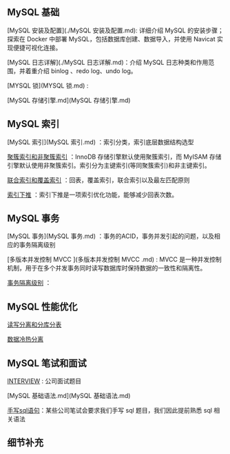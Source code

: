 ## MySQL 基础

[MySQL 安装及配置](./MySQL 安装及配置.md):  详细介绍 MySQL 的安装步骤；探索在 Docker 中部署 MySQL，包括数据库创建、数据导入，并使用 Navicat 实现便捷可视化连接。

[MySQL 日志详解](./MySQL 日志详解.md)：介绍 MySQL 日志种类和作用范围，并着重介绍 binlog 、redo log、undo log。

 [MYSQL 锁](MYSQL 锁.md) : 

 [MySQL 存储引擎.md](MySQL 存储引擎.md) 



## MySQL 索引

 [MySQL 索引](MySQL 索引.md) ：索引分类，索引底层数据结构选型

 [聚簇索引和非聚簇索引](聚簇索引和非聚簇索引.md) ：InnoDB 存储引擎默认使用聚簇索引，而 MyISAM 存储引擎默认使用非聚簇索引。索引分为主键索引(等同聚簇索引)和非主键索引。

 [联合索引和覆盖索引](联合索引和覆盖索引.md) ：回表，覆盖索引，联合索引以及最左匹配原则

 [索引下推](索引下推.md) ：索引下推是一项索引优化功能，能够减少回表次数。





## MySQL 事务

 [MySQL 事务](MySQL 事务.md) ：事务的ACID，事务并发引起的问题，以及相应的事务隔离级别

 [多版本并发控制 MVCC ](多版本并发控制 MVCC .md) : MVCC 是一种并发控制机制，用于在多个并发事务同时读写数据库时保持数据的一致性和隔离性。

 [事务隔离级别](事务隔离级别.md) ：



## MySQL 性能优化

[读写分离和分库分表](./读写分离和分库分表.md)

[数据冷热分离](./数据冷热分离.md)



## MySQL 笔试和面试

 [INTERVIEW](INTERVIEW.md) :   公司面试题目

 [MySQL 基础语法.md](MySQL 基础语法.md) 

 [手写sql语句](手写sql语句.md)：某些公司笔试会要求我们手写 sql 题目，我们因此提前熟悉 sql 相关语法



## 细节补充


